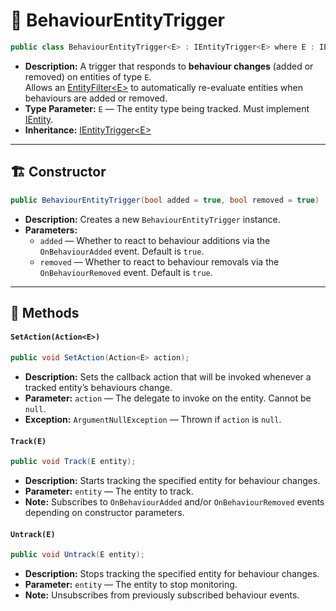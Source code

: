 # 🧩 BehaviourEntityTrigger<E>

```csharp
public class BehaviourEntityTrigger<E> : IEntityTrigger<E> where E : IEntity
```

- **Description:** A trigger that responds to **behaviour changes** (added or removed) on entities of type `E`.  
  Allows an [EntityFilter\<E>](EntityFilter%601.md) to automatically re-evaluate entities when behaviours are added or
  removed.
- **Type Parameter:** `E` — The entity type being tracked. Must implement [IEntity](../Entities/IEntity.md).
- **Inheritance:** [IEntityTrigger\<E>](IEntityTrigger%601.md)

---

## 🏗️ Constructor

```csharp
public BehaviourEntityTrigger(bool added = true, bool removed = true)
```

- **Description:** Creates a new `BehaviourEntityTrigger` instance.
- **Parameters:**
    - `added` — Whether to react to behaviour additions via the `OnBehaviourAdded` event. Default is `true`.
    - `removed` — Whether to react to behaviour removals via the `OnBehaviourRemoved` event. Default is `true`.

---

## 🏹 Methods

#### `SetAction(Action<E>)`

```csharp
public void SetAction(Action<E> action);
```

- **Description:** Sets the callback action that will be invoked whenever a tracked entity’s behaviours change.
- **Parameter:** `action` — The delegate to invoke on the entity. Cannot be `null`.
- **Exception:** `ArgumentNullException` — Thrown if `action` is `null`.

#### `Track(E)`

```csharp
public void Track(E entity);
```

- **Description:** Starts tracking the specified entity for behaviour changes.
- **Parameter:** `entity` — The entity to track.
- **Note:** Subscribes to `OnBehaviourAdded` and/or `OnBehaviourRemoved` events depending on constructor parameters.

#### `Untrack(E)`

```csharp
public void Untrack(E entity);
```

- **Description:** Stops tracking the specified entity for behaviour changes.
- **Parameter:** `entity` — The entity to stop monitoring.
- **Note:** Unsubscribes from previously subscribed behaviour events.